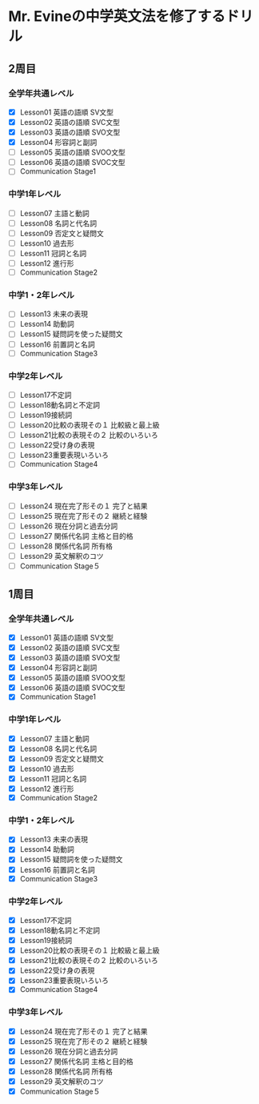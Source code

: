 # Mr. Evineの中学英文法を修了するドリル
## 2周目
### 全学年共通レベル
- [x] Lesson01 英語の語順 SV文型
- [x] Lesson02 英語の語順 SVC文型
- [x] Lesson03 英語の語順 SVO文型
- [x] Lesson04 形容詞と副詞
- [ ] Lesson05 英語の語順 SVOO文型
- [ ] Lesson06 英語の語順 SVOC文型
- [ ] Communication Stage1

### 中学1年レベル
- [ ] Lesson07 主語と動詞
- [ ] Lesson08 名詞と代名詞
- [ ] Lesson09 否定文と疑問文
- [ ] Lesson10 過去形
- [ ] Lesson11 冠詞と名詞
- [ ] Lesson12 進行形
- [ ] Communication Stage2

### 中学1・2年レベル
- [ ] Lesson13 未来の表現
- [ ] Lesson14 助動詞
- [ ] Lesson15 疑問詞を使った疑問文
- [ ] Lesson16 前置詞と名詞
- [ ] Communication Stage3

### 中学2年レベル
- [ ] Lesson17不定詞
- [ ] Lesson18動名詞と不定詞
- [ ] Lesson19接続詞
- [ ] Lesson20比較の表現その１ 比較級と最上級
- [ ] Lesson21比較の表現その２ 比較のいろいろ
- [ ] Lesson22受け身の表現
- [ ] Lesson23重要表現いろいろ
- [ ] Communication Stage4

### 中学3年レベル
- [ ] Lesson24 現在完了形その１ 完了と結果
- [ ] Lesson25 現在完了形その２ 継続と経験
- [ ] Lesson26 現在分詞と過去分詞
- [ ] Lesson27 関係代名詞 主格と目的格
- [ ] Lesson28 関係代名詞 所有格
- [ ] Lesson29 英文解釈のコツ
- [ ] Communication Stage５

## 1周目
### 全学年共通レベル
- [x] Lesson01 英語の語順 SV文型
- [x] Lesson02 英語の語順 SVC文型
- [x] Lesson03 英語の語順 SVO文型
- [x] Lesson04 形容詞と副詞
- [x] Lesson05 英語の語順 SVOO文型
- [x] Lesson06 英語の語順 SVOC文型
- [x] Communication Stage1

### 中学1年レベル
- [x] Lesson07 主語と動詞
- [x] Lesson08 名詞と代名詞
- [x] Lesson09 否定文と疑問文
- [x] Lesson10 過去形
- [x] Lesson11 冠詞と名詞
- [x] Lesson12 進行形
- [x] Communication Stage2

### 中学1・2年レベル
- [x] Lesson13 未来の表現
- [x] Lesson14 助動詞
- [x] Lesson15 疑問詞を使った疑問文
- [x] Lesson16 前置詞と名詞
- [x] Communication Stage3

### 中学2年レベル
- [x] Lesson17不定詞
- [x] Lesson18動名詞と不定詞
- [x] Lesson19接続詞
- [x] Lesson20比較の表現その１ 比較級と最上級
- [x] Lesson21比較の表現その２ 比較のいろいろ
- [x] Lesson22受け身の表現
- [x] Lesson23重要表現いろいろ
- [x] Communication Stage4

### 中学3年レベル
- [x] Lesson24 現在完了形その１ 完了と結果
- [x] Lesson25 現在完了形その２ 継続と経験
- [x] Lesson26 現在分詞と過去分詞
- [x] Lesson27 関係代名詞 主格と目的格
- [x] Lesson28 関係代名詞 所有格
- [x] Lesson29 英文解釈のコツ
- [x] Communication Stage５
